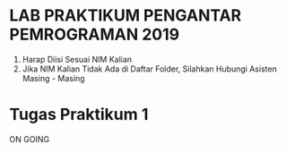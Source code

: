 # LAB PRAKTIKUM PENGANTAR PEMROGRAMAN 2019

1. Harap Diisi Sesuai NIM Kalian
2. Jika NIM Kalian Tidak Ada di Daftar Folder, Silahkan Hubungi Asisten Masing - Masing


# Tugas Praktikum 1

ON GOING
